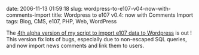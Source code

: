 date: 2006-11-13 01:59:18
slug: wordpress-to-e107-v04-now-with-comments-import
title: Wordpress to e107 v0.4: now with Comments Import
tags: Blog, CMS, e107, PHP, Web, WordPress

The [4th alpha version of my script to import e107 data to Wordpress](http://wordpress.org/extend/plugins/e107-importer/) is out ! This version fix lots of bugs, especially due to non-escaped SQL queries, and now import news comments and link them to users.
